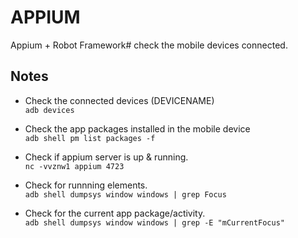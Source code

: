 # APPIUM #
Appium + Robot Framework# check the mobile devices connected.

## Notes ##
- Check the connected devices (DEVICENAME)  
`adb devices`

- Check the app packages installed in the mobile device  
`adb shell pm list packages -f`

- Check if appium server is up & running.  
`nc -vvznw1 appium 4723`

- Check for runnning elements.  
`adb shell dumpsys window windows | grep Focus`

- Check for the current app package/activity.  
`adb shell dumpsys window windows | grep -E "mCurrentFocus"`
